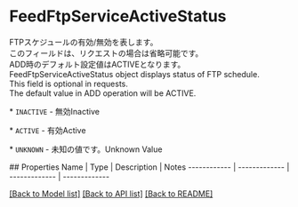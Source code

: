 # FeedFtpServiceActiveStatus

<div lang=\"ja\"> FTPスケジュールの有効/無効を表します。<br> このフィールドは、リクエストの場合は省略可能です。<br> ADD時のデフォルト設定値はACTIVEとなります。 </div> <div lang=\"en\"> FeedFtpServiceActiveStatus object displays status of FTP schedule.<br> This field is optional in requests.<br> The default value in ADD operation will be ACTIVE. </div> <ht> <p>* <code>INACTIVE</code> - <span lang=\"ja\">無効</span><span lang=\"en\">Inactive</span></p> <p>* <code>ACTIVE</code> - <span lang=\"ja\">有効</span><span lang=\"en\">Active</span></p> <p>* <code>UNKNOWN</code> - <span lang=\"ja\">未知の値です。</span><span lang=\"en\">Unknown Value</span></p> 
## Properties
Name | Type | Description | Notes
------------ | ------------- | ------------- | -------------

[[Back to Model list]](../README.md#documentation-for-models) [[Back to API list]](../README.md#documentation-for-api-endpoints) [[Back to README]](../README.md)


